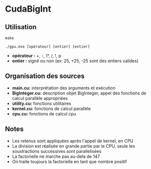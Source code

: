CudaBigInt
==========

Utilisation
-----------

`make`

`./gpu.exe [opérateur] [entier] [entier]`

- **opérateur :** +, -, \\*, /, !, p
- **entier :** signé ou non (ex: 25, +25, -25 sont des entiers valides)


Organisation des sources
------------------------

- **main.cu:**          interprétation des arguments et exécution
- **BigInteger.cu:**    description objet BigInteger, appel des fonctions de calcul parallèle appropriées
- **utility.cu:**       fonctions utilitaires
- **kernel.cu:**        fonctions de calcul parallèle
- **cpu.cu:**           fonctions de calcul cpu


Notes
-----
- Les retenus sont appliquées après l'appel de kernel, en CPU
- La division est réalisée en grande partie par le CPU, seule les soustractions successives sont parallelisées
- La factorielle ne marche pas au-dela de 147
- On traite toujours la factorielle en tant que nombre positif